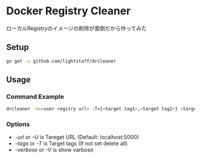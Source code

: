 # Docker Registry Cleaner
ローカルRegistryのイメージの削除が面倒だから作ってみた

## Setup
```sh
go get -u github.com/lightstaff/drcleaner
```

## Usage

### Command Example
```sh
drcleaner -U=<user regitry url> -T={<target tag1>,<target tag2>} <target image>
```

### Options
- *-url* or *-U* is Tareget URL (Default: localhost:5000)
- *-tags* or *-T* is Target tags (If not set delete all)
- *-verbose* or *-V* is show varbose
